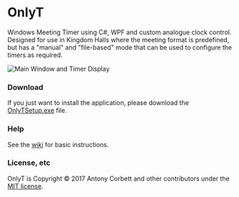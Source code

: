 # OnlyT

Windows Meeting Timer using C#, WPF and custom analogue clock control. Designed for use in Kingdom Halls where the meeting format is predefined, but has a "manual" and "file-based" mode that can be used to configure the timers as required.

![Main Window and Timer Display](http://cv8.org.uk/soundbox/OnlyT/Images/OnlyT02.png)

### Download

If you just want to install the application, please download the [OnlyTSetup.exe](https://github.com/AntonyCorbett/OnlyT/releases/latest) file.

### Help

See the [wiki](https://github.com/AntonyCorbett/OnlyT/wiki) for basic instructions.

### License, etc

OnlyT is Copyright &copy; 2017 Antony Corbett and other contributors under the [MIT license](LICENSE).
